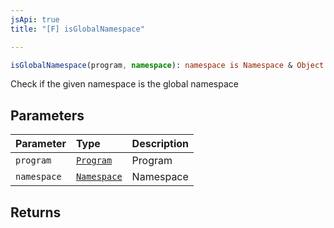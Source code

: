 ```yaml
---
jsApi: true
title: "[F] isGlobalNamespace"

---
```

```ts
isGlobalNamespace(program, namespace): namespace is Namespace & Object
```

Check if the given namespace is the global namespace

## Parameters

| Parameter | Type | Description |
| :------ | :------ | :------ |
| `program` | [`Program`](../interfaces/Program.md) | Program |
| `namespace` | [`Namespace`](../interfaces/Namespace.md) | Namespace |

## Returns
